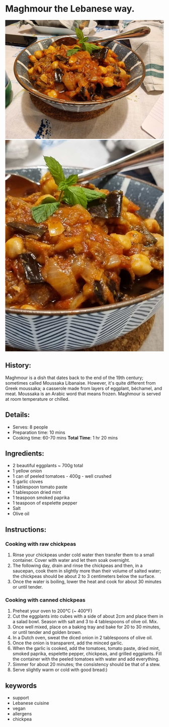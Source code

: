 # Maghmour the Lebanese way.

![Maghmour the Lebanese way](https://github.com/anamorph/recettes/blob/main/photos/fr-accompagnement-maghmour_a_la_libanaise-01.jpg?raw=true) 
![Maghmour the Lebanese way](https://github.com/anamorph/recettes/blob/main/photos/fr-accompagnement-maghmour_a_la_libanaise-02.jpg?raw=true) 

## History:
Maghmour is a dish that dates back to the end of the 19th century; sometimes called Moussaka Libanaise. However, it's quite different from Greek moussaka; a casserole made from layers of eggplant, béchamel, and meat. Moussaka is an Arabic word that means frozen. Maghmour is served at room temperature or chilled.

## Details:
* Serves: 8 people
* Preparation time: 10 mins
* Cooking time: 60-70 mins
**Total Time**: 1 hr 20 mins

## Ingredients:
* 2 beautiful eggplants ~ 700g total
* 1 yellow onion
* 1 can of peeled tomatoes - 400g - well crushed
* 5 garlic cloves
* 1 tablespoon tomato paste
* 1 tablespoon dried mint
* 1 teaspoon smoked paprika
* 1 teaspoon of espelette pepper
* Salt
* Olive oil

## Instructions:
### Cooking with raw chickpeas
1. Rinse your chickpeas under cold water then transfer them to a small container. Cover with water and let them soak overnight.
1. The following day, drain and rinse the chickpeas and then, in a saucepan, cook them in slightly more than their volume of salted water; the chickpeas should be about 2 to 3 centimeters below the surface.
1. Once the water is boiling, lower the heat and cook for about 30 minutes or until tender.

### Cooking with canned chickpeas
1. Preheat your oven to 200°C (~ 400°F)
1. Cut the eggplants into cubes with a side of about 2cm and place them in a salad bowl. Season with salt and 3 to 4 tablespoons of olive oil. Mix.
1. Once well mixed, place on a baking tray and bake for 20 to 30 minutes, or until tender and golden brown.
1. In a Dutch oven, sweat the diced onion in 2 tablespoons of olive oil.
1. Once the onion is transparent, add the minced garlic.
1. When the garlic is cooked, add the tomatoes, tomato paste, dried mint, smoked paprika, espelette pepper, chickpeas, and grilled eggplants. Fill the container with the peeled tomatoes with water and add everything.
1. Simmer for about 20 minutes; the consistency should be that of a stew.
1. Serve slightly warm or cold with good bread:)

## keywords
* support
* Lebanese cuisine
* vegan
* allergens
 * chickpea